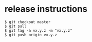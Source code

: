 # release instructions

```
$ git checkout master
$ git pull
$ git tag -a vx.y.z -m "vx.y.z"
$ git push origin vx.y.z
```
